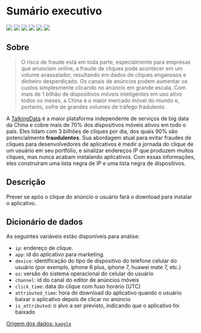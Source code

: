 # Sumário executivo

![](https://img.shields.io/github/stars/wecchi/AdTracking-Fraud-Detection-Challenge) ![](https://img.shields.io/github/forks/wecchi/AdTracking-Fraud-Detection-Challenge) ![](https://img.shields.io/github/tag/wecchi/AdTracking-Fraud-Detection-Challenge) ![](https://img.shields.io/github/release/wecchi/AdTracking-Fraud-Detection-Challenge/explorer.r) ![](https://img.shields.io/github/issues/wecchi/AdTracking-Fraud-Detection-Challenge) ![](https://img.shields.io/bower/v/wecchi)

## Sobre

> O risco de fraude está em toda parte, especialmente para empresas que anunciam online, a fraude de cliques pode acontecer em um volume avassalador, resultando em dados de cliques enganosos e dinheiro desperdiçado. Os canais de anúncios podem aumentar os custos simplesmente clicando no anúncio em grande escala. Com mais de 1 bilhão de dispositivos móveis inteligentes em uso ativo todos os meses, a China é o maior mercado móvel do mundo e, portanto, sofre de grandes volumes de tráfego fradulento.

A [TalkingData](https://www.talkingdata.com/) é a maior plataforma independente de serviços de big data da China e cobre mais de 70% dos dispositivos móveis ativos em todo o país. Eles lidam com 3 bilhões de cliques por dia, dos quais 90% são potencialmente **fraudulentos**. Sua abordagem atual para evitar fraudes de cliques para desenvolvedores de aplicativos é medir a jornada do clique de um usuário em seu portfólio, e sinalizar endereços IP que produzem muitos cliques, mas nunca acabam instalando aplicativos. Com essas informações, eles construíram uma lista negra de IP e uma lista negra de dispositivos.

## Descrição
Prever se após o clique do anúncio o usuário fará o download para instalar o aplicativo.


## Dicionário de dados

As seguintes variáveis estão disponíveis para análise:

- ``ip``: endereço de clique.
- ``app``: id do aplicativo para marketing.
- ``device``:  identificação do tipo de dispositivo do telefone celular do usuário (por exemplo, iphone 6 plus, iphone 7, huawei mate 7, etc.)
- ``os``: versão do sistema operacional do celular do usuário
- ``channel``: id do canal do editor de anúncios móveis
- ``click_time``: data do clique com fuso horário (UTC)
- ``attributed_time``: hora do download do aplicativo quando o usuário baixar o aplicativo depois de clicar no anúncio
- ``is_attributed``: o alvo a ser previsto, indicando que o aplicativo foi baixado

[Origem dos dados: ``kaggle``](https://www.kaggle.com/c/talkingdata-adtracking-fraud-detection/data?select=train_sample.csv)
